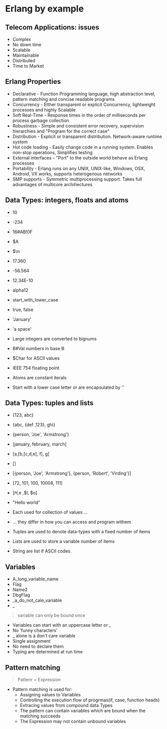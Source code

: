# Erlang by example


## Telecom Applications: issues

+ Complex
+ No down time
+ Scalable
+ Maintainable
+ Distributed
+ Time to Market

## Erlang Properties

+ Declarative - Function Programming language, high abstraction level, pattern matching and concise readable programs
+ Concurrency - Elther transparent or explicit Concurrency, lightweight processes and highly Scalable
+ Soft Real-Time - Response times in the order of milliseconds per process garbage collection
+ Robustness - Simple and consistent error recovery, supervision hierarchies and "Program for the correct case"
+ Distribution - Explicit or transparent distribution. Network-aware runtime system
+ Hot code loading - Easily change code in a running system. Enables non-stop operations, Simplifies testing
+ External interfaces - "Port" to the outside world behave as Erlang processes
+ Portability - Erlang runs on any UNIX, UNIX-like, Windows, OSX, Android, VX works, supports heterogenous networks
+ SMP supports - Symmetric multiprocessing support. Takes full advantages of multicore archihectures

## Data Types: integers, floats and atoms

+ 10 
+ -234
+ 16#AB!0F 
+ $A
+ $\n
+ 17.360
+ -56.564
+ 12.34E-10

+ alpha12
+ start_with_lower_case
+ true, false
+ 'January'
+ 'a space'

+ Large integers are converted to bignums
+ B#Val numbers in base B 
+ $Char for ASCII values
+ IEEE 754 floating point
+ Atoms are constant iterals
+ Start with a lower case letter or are encapsulated by ''

## Data Types: tuples and lists

+ {123, abc}
+ {abc, {def ,123}, ghi}
+ {person, 'Joe', 'Armstrong'}
+ [january, february, march]
+ [a,[b,[c,d,e], f], g]
+ []
+ [{person, 'Joe', 'Armstrong'}, {person, 'Robert', 'Virding'}]
+ [72, 101, 100, 10008, 111]
+ [$H ,$e ,$l, $o]
+ "Hello world"

+ Each used for collection of values ...
+ ... they differ in how you can access and program withem
+ Tuples are used to denote data-types with a fixed number of items
+ Lists are used to store a variable number of items 
+ String are list if ASCII codes.

## Variables

+ A_long_variable_name
+ Flag
+ Name2
+ DbgFlag
+ _a_do_not_cale_variable
+ _

> variable can only be bound once

+ Variables can start with an uppercase letter or _
+ No 'funny characters'
+ _ alone is a don't care variable
+ Single assignment
+ No need to declare them
+ Typing are determined at run time

## Pattern matching

> Pattenr = Expression


+ Pattern matching is used for:
  + Assigning values to Variables
  + Controlling the execution flow of progrmas(if, case, function heads)
  + Extracing values from compound data Types
  + The pattern can contain variables which are bound when the matching succeeds
  + The Expression may not contain unbound variables




